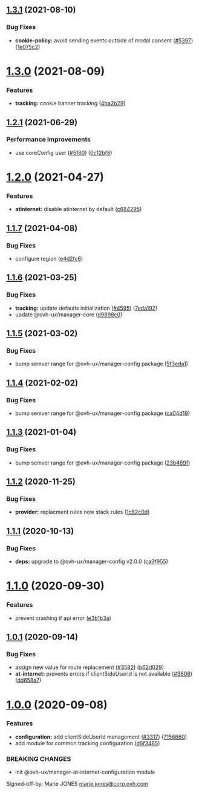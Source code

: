 ## [1.3.1](https://github.com/ovh/manager/compare/@ovh-ux/manager-at-internet-configuration@1.3.0...@ovh-ux/manager-at-internet-configuration@1.3.1) (2021-08-10)


### Bug Fixes

* **cookie-policy:** avoid sending events outside of modal consent ([#5397](https://github.com/ovh/manager/issues/5397)) ([1e075c2](https://github.com/ovh/manager/commit/1e075c222e2e4be93d9f8ea3f4f288195b38bc2a))



# [1.3.0](https://github.com/ovh/manager/compare/@ovh-ux/manager-at-internet-configuration@1.2.1...@ovh-ux/manager-at-internet-configuration@1.3.0) (2021-08-09)


### Features

* **tracking:** cookie banner tracking ([4ba2b29](https://github.com/ovh/manager/commit/4ba2b293a07489dd5e5b1211d20aa4ed9b95f0fa))



## [1.2.1](https://github.com/ovh/manager/compare/@ovh-ux/manager-at-internet-configuration@1.2.0...@ovh-ux/manager-at-internet-configuration@1.2.1) (2021-06-29)


### Performance Improvements

* use coreConfig user ([#5160](https://github.com/ovh/manager/issues/5160)) ([0c12bf8](https://github.com/ovh/manager/commit/0c12bf872019fb07deddb13ae8fec1d66bf3b064))



# [1.2.0](https://github.com/ovh/manager/compare/@ovh-ux/manager-at-internet-configuration@1.1.7...@ovh-ux/manager-at-internet-configuration@1.2.0) (2021-04-27)


### Features

* **atinternet:** disable atinternet by default ([c684295](https://github.com/ovh/manager/commit/c684295e8e8ca659ec079f2e973ebc3d0e8fbc3a))



## [1.1.7](https://github.com/ovh/manager/compare/@ovh-ux/manager-at-internet-configuration@1.1.6...@ovh-ux/manager-at-internet-configuration@1.1.7) (2021-04-08)


### Bug Fixes

* configure region ([e4d2fc6](https://github.com/ovh/manager/commit/e4d2fc63cb2a7d3dcb84fa6f2a98820eedb5fb35))



## [1.1.6](https://github.com/ovh/manager/compare/@ovh-ux/manager-at-internet-configuration@1.1.5...@ovh-ux/manager-at-internet-configuration@1.1.6) (2021-03-25)


### Bug Fixes

* **tracking:** update defaults initialization ([#4595](https://github.com/ovh/manager/issues/4595)) ([7eda192](https://github.com/ovh/manager/commit/7eda192ceb1b9769ff2adcb6ca28f17686e69be8))
* update @ovh-ux/manager-core ([d9898c0](https://github.com/ovh/manager/commit/d9898c09018bba60a10f2684912ec780beb41a7a))



## [1.1.5](https://github.com/ovh/manager/compare/@ovh-ux/manager-at-internet-configuration@1.1.4...@ovh-ux/manager-at-internet-configuration@1.1.5) (2021-03-02)


### Bug Fixes

* bump semver range for @ovh-ux/manager-config package ([5f3eda1](https://github.com/ovh/manager/commit/5f3eda16abd4df3b46cdde241c827a1d1d6dc80c))



## [1.1.4](https://github.com/ovh/manager/compare/@ovh-ux/manager-at-internet-configuration@1.1.3...@ovh-ux/manager-at-internet-configuration@1.1.4) (2021-02-02)


### Bug Fixes

* bump semver range for @ovh-ux/manager-config package ([ca04d19](https://github.com/ovh/manager/commit/ca04d19b7a038544f1b5e3b211d0a1c3b70a0d5b))



## [1.1.3](https://github.com/ovh/manager/compare/@ovh-ux/manager-at-internet-configuration@1.1.2...@ovh-ux/manager-at-internet-configuration@1.1.3) (2021-01-04)


### Bug Fixes

* bump semver range for @ovh-ux/manager-config package ([23b469f](https://github.com/ovh/manager/commit/23b469f6264610c47076da908f688e8069f19c76))



## [1.1.2](https://github.com/ovh/manager/compare/@ovh-ux/manager-at-internet-configuration@1.1.1...@ovh-ux/manager-at-internet-configuration@1.1.2) (2020-11-25)


### Bug Fixes

* **provider:** replacment rules now stack rules ([1c82c0d](https://github.com/ovh/manager/commit/1c82c0dd676295341f91b74e4475f15eebfc6b16))



## [1.1.1](https://github.com/ovh/manager/compare/@ovh-ux/manager-at-internet-configuration@1.1.0...@ovh-ux/manager-at-internet-configuration@1.1.1) (2020-10-13)


### Bug Fixes

* **deps:** upgrade to @ovh-ux/manager-config v2.0.0 ([ca3f955](https://github.com/ovh/manager/commit/ca3f9554c13b1436cbdeed3de8ac69e399d5dd93))



# [1.1.0](https://github.com/ovh/manager/compare/@ovh-ux/manager-at-internet-configuration@1.0.1...@ovh-ux/manager-at-internet-configuration@1.1.0) (2020-09-30)


### Features

* prevent crashing if api error ([e3b1b3a](https://github.com/ovh/manager/commit/e3b1b3a3f960d6bc2636ab76fec69684f286f34f))



## [1.0.1](https://github.com/ovh/manager/compare/@ovh-ux/manager-at-internet-configuration@1.0.0...@ovh-ux/manager-at-internet-configuration@1.0.1) (2020-09-14)


### Bug Fixes

* assign new value for route replacement ([#3582](https://github.com/ovh/manager/issues/3582)) ([b62d029](https://github.com/ovh/manager/commit/b62d0292f87b9185b688c8f05991d7129af43562))
* **at-internet:** prevents errors if clientSideUserId is not available ([#3608](https://github.com/ovh/manager/issues/3608)) ([dd658a7](https://github.com/ovh/manager/commit/dd658a739447cae516dd11f27a4c8f46f7cd4899))



# [1.0.0](https://github.com/ovh/manager/compare/@ovh-ux/manager-at-internet-configuration@0.0.0...@ovh-ux/manager-at-internet-configuration@1.0.0) (2020-09-08)


### Features

* **configuration:** add clientSideUserId management ([#3317](https://github.com/ovh/manager/issues/3317)) ([7156660](https://github.com/ovh/manager/commit/7156660abef952ddb30bcd646dae79ee70550252))
* add module for common tracking configuration ([d6f3485](https://github.com/ovh/manager/commit/d6f348595fc716b1695ad3278f8837ceea6bd5fd))


### BREAKING CHANGES

* init @ovh-ux/manager-at-internet-configuration module

Signed-off-by: Marie JONES <marie.jones@corp.ovh.com>



